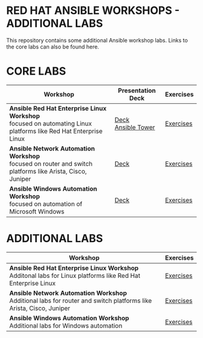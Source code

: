 # RED HAT ANSIBLE WORKSHOPS - ADDITIONAL LABS

This repository contains some additional Ansible workshop labs. Links to the core labs can also be found here.

# CORE LABS

| Workshop | Presentation Deck  | Exercises |
|---|---|---|
| **Ansible Red Hat Enterprise Linux Workshop** <br> focused on automating Linux platforms like Red Hat Enterprise Linux  | [Deck](https://ansible.github.io/workshops/decks/ansible_rhel.pdf)<br>[Ansible Tower](https://ansible.github.io/workshops/decks/tower_intro.pdf)  | [Exercises](https://ansible.github.io/workshops/exercises/ansible_rhel/)  |
| **Ansible Network Automation Workshop** <br> focused on router and switch platforms like Arista, Cisco, Juniper   | [Deck](https://ansible.github.io/workshops/decks/ansible_network.pdf) | [Exercises](https://ansible.github.io/workshops/exercises/ansible_network/) | 
| **Ansible Windows Automation Workshop** <br> focused on automation of Microsoft Windows | [Deck](https://ansible.github.io/workshops/decks/ansible_windows.pdf) | [Exercises](https://ansible.github.io/workshops/exercises/ansible_windows/) | 

# ADDITIONAL LABS

| Workshop  | Exercises  |
|---|---|
| **Ansible Red Hat Enterprise Linux Workshop** <br> Additonal labs for Linux platforms like Red Hat Enterprise Linux  | [Exercises](./exercises/ansible_rhel)  |
| **Ansible Network Automation Workshop** <br> Additional labs for router and switch platforms like Arista, Cisco, Juniper | [Exercises](./exercises/ansible_network) | 
| **Ansible Windows Automation Workshop** <br> Additional labs for Windows automation| [Exercises](./exercises/ansible_windows) | 
